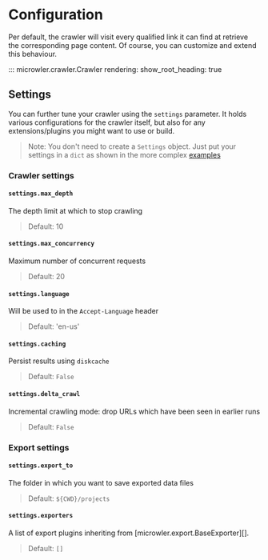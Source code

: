 # Configuration
Per default, the crawler will visit every qualified link it can find at retrieve the corresponding page content.
Of course, you can customize and extend this behaviour.

::: microwler.crawler.Crawler
    rendering:
      show_root_heading: true

## Settings
You can further tune your crawler using the `settings` parameter. It holds various configurations
for the crawler itself, but also for any extensions/plugins you might want to use or build.

> Note: You don't need to create a `Settings` object. Just put your settings in a `dict` as shown in the more complex [examples](/examples)

### Crawler settings

#### `settings.max_depth`
The depth limit at which to stop crawling
> Default: 10

#### `settings.max_concurrency`
Maximum number of concurrent requests
> Default: 20


#### `settings.language`
Will be used to in the `Accept-Language` header
> Default: 'en-us'


#### `settings.caching`
Persist results using `diskcache`
> Default: `False`

#### `settings.delta_crawl`
Incremental crawling mode: drop URLs which have been seen in earlier runs
> Default: `False`

### Export settings

#### `settings.export_to`
The folder in which you want to save exported data files
> Default: `${CWD}/projects`

#### `settings.exporters`
A list of export plugins inheriting from [microwler.export.BaseExporter][].
> Default: `[]`

